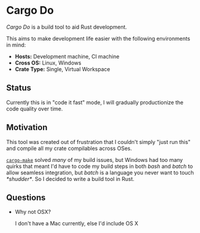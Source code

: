 # Cargo Do

*Cargo Do* is a build tool to aid Rust development.

This aims to make development life easier with the following environments in mind:

* **Hosts:** Development machine, CI machine
* **Cross OS:** Linux, Windows
* **Crate Type:** Single, Virtual Workspace

## Status

Currently this is in "code it fast" mode, I will gradually productionize the code quality over time.

## Motivation

This tool was created out of frustration that I couldn't simply "just run this" and compile all my crate compilables across OSes.

[`cargo-make`][cargo_make] solved *many* of my build issues, but Windows had too many quirks that meant I'd have to code my build steps in both *bash* and *batch* to allow seamless integration, but *batch* is a language you never want to touch *\*shudder\**. So I decided to write a build tool in Rust.

[cargo_make]: https://github.com/sagiegurari/cargo-make

## Questions

* Why not OSX?

    I don't have a Mac currently, else I'd include OS X
